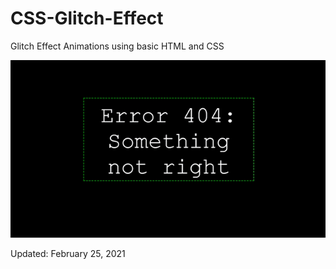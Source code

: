 # CSS-Glitch-Effect
Glitch Effect Animations using basic HTML and CSS

<img src='css-glitch.gif'>
<p>Updated: February 25, 2021</p>
